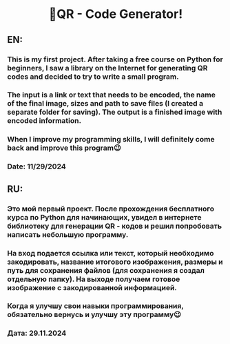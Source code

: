 <h1 align="center">💾QR - Code Generator!</h1>

## EN:

### This is my first project. After taking a free course on Python for beginners, I saw a library on the Internet for generating QR codes and decided to try to write a small program. 

### The input is a link or text that needs to be encoded, the name of the final image, sizes and path to save files (I created a separate folder for saving). The output is a finished image with encoded information.

### When I improve my programming skills, I will definitely come back and improve this program😉

### Date: 11/29/2024

## RU:

### Это мой первый проект. После прохождения бесплатного курса по Python для начинающих, увидел в интернете библиотеку для генерации QR - кодов и решил попробовать написать небольшую программу. 
### На вход подается ссылка или текст, который необходимо закодировать, название итогового изображения, размеры и путь для сохранения файлов (для сохранения я создал отдельную папку). На выходе получаем готовое изображение с закодированной информацией.

### Когда я улучшу свои навыки программирования, обязательно вернусь и улучшу эту программу😉

### Дата: 29.11.2024
